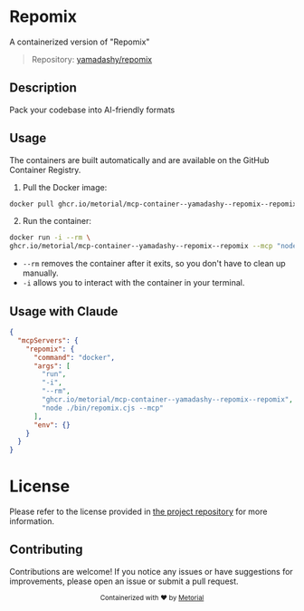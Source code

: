 
# Repomix

A containerized version of "Repomix"

> Repository: [yamadashy/repomix](https://github.com/yamadashy/repomix)

## Description

Pack your codebase into AI-friendly formats


## Usage

The containers are built automatically and are available on the GitHub Container Registry.

1. Pull the Docker image:

```bash
docker pull ghcr.io/metorial/mcp-container--yamadashy--repomix--repomix
```

2. Run the container:

```bash
docker run -i --rm \ 
ghcr.io/metorial/mcp-container--yamadashy--repomix--repomix --mcp "node ./bin/repomix.cjs --mcp"
```

- `--rm` removes the container after it exits, so you don't have to clean up manually.
- `-i` allows you to interact with the container in your terminal.




## Usage with Claude

```json
{
  "mcpServers": {
    "repomix": {
      "command": "docker",
      "args": [
        "run",
        "-i",
        "--rm",
        "ghcr.io/metorial/mcp-container--yamadashy--repomix--repomix",
        "node ./bin/repomix.cjs --mcp"
      ],
      "env": {}
    }
  }
}
```

# License

Please refer to the license provided in [the project repository](https://github.com/yamadashy/repomix) for more information.

## Contributing

Contributions are welcome! If you notice any issues or have suggestions for improvements, please open an issue or submit a pull request.

<div align="center">
  <sub>Containerized with ❤️ by <a href="https://metorial.com">Metorial</a></sub>
</div>
  